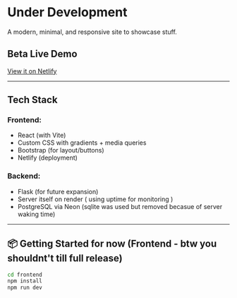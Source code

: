 # Under Development 

A modern, minimal, and responsive site to showcase stuff.

## Beta Live Demo

[View it on Netlify](https://lgnyash.netlify.app)


---

## Tech Stack

### Frontend:
- React (with Vite)
- Custom CSS with gradients + media queries
- Bootstrap (for layout/buttons)
- Netlify (deployment)

### Backend:
- Flask (for future expansion)
- Server itself on render ( using uptime for monitoring )
- PostgreSQL via Neon (sqlite was used but removed becasue of server waking time)   

---

## 📦 Getting Started for now (Frontend - btw you shouldnt't till full release)

```bash
cd frontend
npm install
npm run dev


